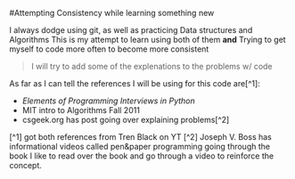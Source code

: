 #Attempting Consistency while learning something new


I always dodge using git, as well as practicing Data structures and Algorithms
This is my attempt to learn using both of them
**and** 
Trying to get myself to code more often to become more consistent

> I will try to add some of the explenations to the problems w/ code


As far as I can tell the references I will be using for this code are[^1]: 
- *Elements of Programming Interviews in Python*
- MIT intro to Algorithms Fall 2011
- csgeek.org has post going over explaining problems[^2]









[^1] got both references from Tren Black on YT
[^2] Joseph V. Boss has informational videos called pen&paper programming going through the book
     I like to read over the book and go through a video to reinforce the concept.